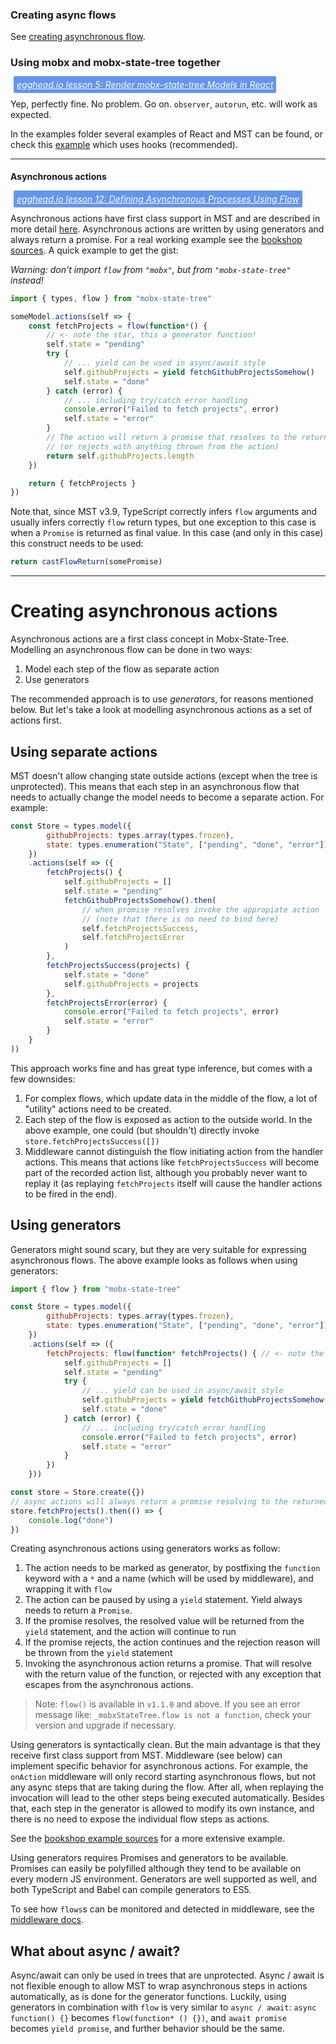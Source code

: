 
### Creating async flows

See [creating asynchronous flow](docs/async-actions.md).

### Using mobx and mobx-state-tree together

<i><a style="color: white; background:cornflowerblue;padding:5px;margin:5px;border-radius:2px" href="https://egghead.io/lessons/react-render-mobx-state-tree-models-in-react">egghead.io lesson 5: Render mobx-state-tree Models in React</a></i>

Yep, perfectly fine. No problem. Go on. `observer`, `autorun`, etc. will work as expected.

In the examples folder several examples of React and MST can be found, or check this [example](https://github.com/impulse/react-hooks-mobx-state-tree) which uses hooks (recommended).

----

#### Asynchronous actions

<i><a style="color: white; background:cornflowerblue;padding:5px;margin:5px;border-radius:2px" href="https://egghead.io/lessons/react-defining-asynchronous-processes-using-flow">egghead.io lesson 12: Defining Asynchronous Processes Using Flow</a></i>

Asynchronous actions have first class support in MST and are described in more detail [here](docs/async-actions.md#asynchronous-actions-and-middleware).
Asynchronous actions are written by using generators and always return a promise. For a real working example see the [bookshop sources](https://github.com/mobxjs/mobx-state-tree/blob/adba1943af263898678fe148a80d3d2b9f8dbe63/examples/bookshop/src/stores/BookStore.js#L25). A quick example to get the gist:

_Warning: don't import `flow` from `"mobx"`, but from `"mobx-state-tree"` instead!_

```javascript
import { types, flow } from "mobx-state-tree"

someModel.actions(self => {
    const fetchProjects = flow(function*() {
        // <- note the star, this a generator function!
        self.state = "pending"
        try {
            // ... yield can be used in async/await style
            self.githubProjects = yield fetchGithubProjectsSomehow()
            self.state = "done"
        } catch (error) {
            // ... including try/catch error handling
            console.error("Failed to fetch projects", error)
            self.state = "error"
        }
        // The action will return a promise that resolves to the returned value
        // (or rejects with anything thrown from the action)
        return self.githubProjects.length
    })

    return { fetchProjects }
})
```

Note that, since MST v3.9, TypeScript correctly infers `flow` arguments and usually infers correctly `flow` return types,
but one exception to this case is when a `Promise` is returned as final value. In this case (and only in this case) this construct needs to be used:

```ts
return castFlowReturn(somePromise)
```

---

# Creating asynchronous actions

Asynchronous actions are a first class concept in Mobx-State-Tree. Modelling an asynchronous flow can be done in two ways:

1. Model each step of the flow as separate action
2. Use generators

The recommended approach is to use _generators_, for reasons mentioned below.
But let's take a look at modelling asynchronous actions as a set of actions first.

## Using separate actions

MST doesn't allow changing state outside actions (except when the tree is unprotected).
This means that each step in an asynchronous flow that needs to actually change the model needs to become a separate action.
For example:

```javascript
const Store = types.model({
        githubProjects: types.array(types.frozen),
        state: types.enumeration("State", ["pending", "done", "error"])
    })
    .actions(self => ({
        fetchProjects() {
            self.githubProjects = []
            self.state = "pending"
            fetchGithubProjectsSomehow().then(
                // when promise resolves invoke the appropiate action
                // (note that there is no need to bind here)
                self.fetchProjectsSuccess,
                self.fetchProjectsError
            )
        },
        fetchProjectsSuccess(projects) {
            self.state = "done"
            self.githubProjects = projects
        },
        fetchProjectsError(error) {
            console.error("Failed to fetch projects", error)
            self.state = "error"
        }
    }
))
```

This approach works fine and has great type inference, but comes with a few downsides:

1. For complex flows, which update data in the middle of the flow, a lot of "utility" actions need to be created.
2. Each step of the flow is exposed as action to the outside world. In the above example, one could (but shouldn't) directly invoke `store.fetchProjectsSuccess([])`
3. Middleware cannot distinguish the flow initiating action from the handler actions. This means that actions like `fetchProjectsSuccess` will become part of the recorded action list, although you probably never want to replay it (as replaying `fetchProjects` itself will cause the handler actions to be fired in the end).

## Using generators

Generators might sound scary, but they are very suitable for expressing asynchronous flows. The above example looks as follows when using generators:

```javascript
import { flow } from "mobx-state-tree"

const Store = types.model({
        githubProjects: types.array(types.frozen),
        state: types.enumeration("State", ["pending", "done", "error"])
    })
    .actions(self => ({
        fetchProjects: flow(function* fetchProjects() { // <- note the star, this a generator function!
            self.githubProjects = []
            self.state = "pending"
            try {
                // ... yield can be used in async/await style
                self.githubProjects = yield fetchGithubProjectsSomehow()
                self.state = "done"
            } catch (error) {
                // ... including try/catch error handling
                console.error("Failed to fetch projects", error)
                self.state = "error"
            }
        })
    }))

const store = Store.create({})
// async actions will always return a promise resolving to the returned value
store.fetchProjects().then(() => {
    console.log("done")
})
```

Creating asynchronous actions using generators works as follow:

1. The action needs to be marked as generator, by postfixing the `function` keyword with a `*` and a name (which will be used by middleware), and wrapping it with `flow`
2. The action can be paused by using a `yield` statement. Yield always needs to return a `Promise`.
3. If the promise resolves, the resolved value will be returned from the `yield` statement, and the action will continue to run
4. If the promise rejects, the action continues and the rejection reason will be thrown from the `yield` statement
5. Invoking the asynchronous action returns a promise. That will resolve with the return value of the function, or rejected with any exception that escapes from the asynchronous actions.

> Note: `flow()` is available in `v1.1.0` and above. If you see an error message like: `_mobxStateTree.flow is not a function`, check your version and upgrade if necessary.

Using generators is syntactically clean.
But the main advantage is that they receive first class support from MST.
Middleware (see below) can implement specific behavior for asynchronous actions.
For example, the `onAction` middleware will only record starting asynchronous flows, but not any async steps that are taking during the flow.
After all, when replaying the invocation will lead to the other steps being executed automatically.
Besides that, each step in the generator is allowed to modify its own instance, and there is no need to expose the individual flow steps as actions.

See the [bookshop example sources](https://github.com/mobxjs/mobx-state-tree/blob/5a4bd43ac874cddbf91b40eeef20043198477084/packages/mst-example-bookshop/src/stores/BookStore.js#L25) for a more extensive example.

Using generators requires Promises and generators to be available. Promises can easily be polyfilled although they tend to be available on every modern JS environment. Generators are well supported as well, and both TypeScript and Babel can compile generators to ES5.

To see how `flows`s can be monitored and detected in middleware, see the [middleware docs](middleware.md).

## What about async / await?

Async/await can only be used in trees that are unprotected. Async / await is not flexible enough to allow MST to wrap asynchronous steps in actions automatically, as is done for the generator functions.
Luckily, using generators in combination with `flow` is very similar to `async / await`: `async function() {}` becomes `flow(function* () {})`, and `await promise` becomes `yield promise`, and further behavior should be the same.
